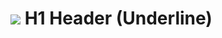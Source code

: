 ![](https://sistema.istbm.edu.pe/vistas/img/usuarios/webgvi/NEWH7832.png)
H1 Header (Underline)
=============
